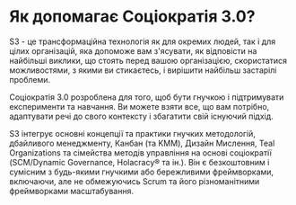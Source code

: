 # Як допомагає Соціократія 3.0?

S3 - це трансформаційна технологія як для окремих людей, так і для цілих організацій, яка допоможе вам з'ясувати, як відповісти на найбільші виклики, що стоять перед вашою організацією, скористатися можливостями, з якими ви стикаєтесь, і вирішити найбільш застарілі проблеми.

Соціократія 3.0 розроблена для того, щоб бути гнучкою і підтримувати експерименти та навчання. Ви можете взяти все, що вам потрібно, адаптувати речі до свого контексту і збагатити свій існуючий підхід.

S3 інтегрує основні концепції та практики гнучких методологій, дбайливого менеджменту, Канбан (та KMM), Дизайн Мислення, Teal Organizations та сімейства методів управління на основі соціократії (SCM/Dynamic Governance, Holacracy® та ін.). Він є безкоштовним і сумісним з будь-якими гнучкими або бережливими фреймворками, включаючи, але не обмежуючись Scrum та його різноманітними фреймворками масштабування.
